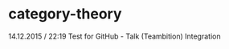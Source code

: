category-theory
===============

14.12.2015 / 22:19
Test for GitHub - Talk (Teambition) Integration
